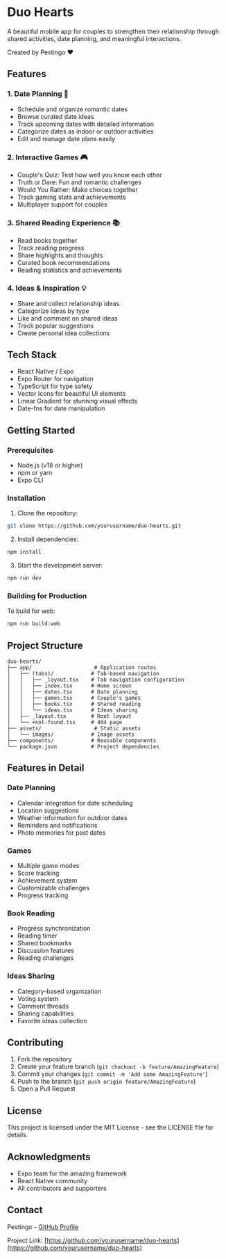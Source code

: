 # Duo Hearts

A beautiful mobile app for couples to strengthen their relationship through shared activities, date planning, and meaningful interactions.

Created by Pestingo ❤️

## Features

### 1. Date Planning 📅
- Schedule and organize romantic dates
- Browse curated date ideas
- Track upcoming dates with detailed information
- Categorize dates as indoor or outdoor activities
- Edit and manage date plans easily

### 2. Interactive Games 🎮
- Couple's Quiz: Test how well you know each other
- Truth or Dare: Fun and romantic challenges
- Would You Rather: Make choices together
- Track gaming stats and achievements
- Multiplayer support for couples

### 3. Shared Reading Experience 📚
- Read books together
- Track reading progress
- Share highlights and thoughts
- Curated book recommendations
- Reading statistics and achievements

### 4. Ideas & Inspiration 💡
- Share and collect relationship ideas
- Categorize ideas by type
- Like and comment on shared ideas
- Track popular suggestions
- Create personal idea collections

## Tech Stack

- React Native / Expo
- Expo Router for navigation
- TypeScript for type safety
- Vector Icons for beautiful UI elements
- Linear Gradient for stunning visual effects
- Date-fns for date manipulation

## Getting Started

### Prerequisites

- Node.js (v18 or higher)
- npm or yarn
- Expo CLI

### Installation

1. Clone the repository:
```bash
git clone https://github.com/yourusername/duo-hearts.git
```

2. Install dependencies:
```bash
npm install
```

3. Start the development server:
```bash
npm run dev
```

### Building for Production

To build for web:
```bash
npm run build:web
```

## Project Structure

```
duo-hearts/
├── app/                    # Application routes
│   ├── (tabs)/            # Tab-based navigation
│   │   ├── _layout.tsx    # Tab navigation configuration
│   │   ├── index.tsx      # Home screen
│   │   ├── dates.tsx      # Date planning
│   │   ├── games.tsx      # Couple's games
│   │   ├── books.tsx      # Shared reading
│   │   └── ideas.tsx      # Ideas sharing
│   ├── _layout.tsx        # Root layout
│   └── +not-found.tsx     # 404 page
├── assets/                 # Static assets
│   └── images/            # Image assets
├── components/            # Reusable components
└── package.json           # Project dependencies
```

## Features in Detail

### Date Planning
- Calendar integration for date scheduling
- Location suggestions
- Weather information for outdoor dates
- Reminders and notifications
- Photo memories for past dates

### Games
- Multiple game modes
- Score tracking
- Achievement system
- Customizable challenges
- Progress tracking

### Book Reading
- Progress synchronization
- Reading timer
- Shared bookmarks
- Discussion features
- Reading challenges

### Ideas Sharing
- Category-based organization
- Voting system
- Comment threads
- Sharing capabilities
- Favorite ideas collection

## Contributing

1. Fork the repository
2. Create your feature branch (`git checkout -b feature/AmazingFeature`)
3. Commit your changes (`git commit -m 'Add some AmazingFeature'`)
4. Push to the branch (`git push origin feature/AmazingFeature`)
5. Open a Pull Request

## License

This project is licensed under the MIT License - see the LICENSE file for details.

## Acknowledgments

- Expo team for the amazing framework
- React Native community
- All contributors and supporters

## Contact

Pestingo - [GitHub Profile](https://github.com/pestingo)

Project Link: [https://github.com/yourusername/duo-hearts](https://github.com/yourusername/duo-hearts)